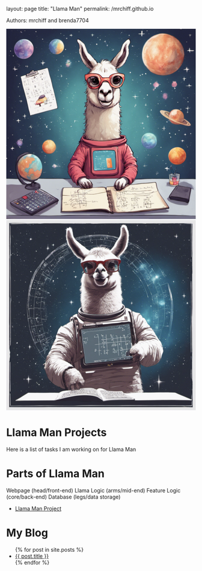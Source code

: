 
layout: page
title: "Llama Man"
permalink: /mrchiff.github.io

 Authors: mrchiff and brenda7704

 

 <img src="./images/llama_pics/678624_space llama doing math _xl-1024-v1-0.png" width="512"><img>
 <img src="./images/llama_pics/678625_space llama doing math _xl-1024-v1-0.png" width="512"><img>

 <h1>Llama Man Projects</h1>
 Here is a list of tasks I am working on for Llama Man 

 <h1>Parts of Llama Man</h1>
 Webpage        (head/front-end)
 Llama Logic    (arms/mid-end)
 Feature Logic  (core/back-end)
 Database       (legs/data storage)

 <ul>
 <li><a href="https://github.com/beachb7704/CTS285/tree/main/Project1/">Llama Man Project</a></li>
 </ul>

 # My Blog

 <ul>
 {% for post in site.posts %}
 <li>
 <a href="{{ post.url }}">{{ post.title }}</a>
 </li>
 {% endfor %}
 </ul>